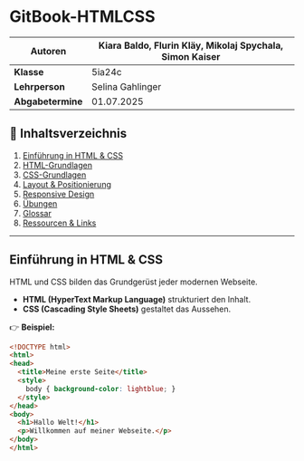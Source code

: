 # GitBook-HTMLCSS

| **Autoren**                      | Kiara Baldo, Flurin Kläy, Mikolaj Spychala, Simon Kaiser |
|----------------------------------|-----------------------------------------------------------|
| **Klasse**                       | 5ia24c                                                    |
| **Lehrperson**                   | Selina Gahlinger                                          |
| **Abgabetermine**                | 01.07.2025                                                |

## 📖 Inhaltsverzeichnis

1. [Einführung in HTML & CSS](#einführung-in-html--css)  
2. [HTML-Grundlagen](#html-grundlagen)  
3. [CSS-Grundlagen](#css-grundlagen)  
4. [Layout & Positionierung](#layout--positionierung)  
5. [Responsive Design](#responsive-design)  
6. [Übungen](#übungen)  
7. [Glossar](#glossar)  
8. [Ressourcen & Links](#ressourcen--links)

---

## Einführung in HTML & CSS

HTML und CSS bilden das Grundgerüst jeder modernen Webseite.  
- **HTML (HyperText Markup Language)** strukturiert den Inhalt.
- **CSS (Cascading Style Sheets)** gestaltet das Aussehen.

👉 **Beispiel:**  
```html
<!DOCTYPE html>
<html>
<head>
  <title>Meine erste Seite</title>
  <style>
    body { background-color: lightblue; }
  </style>
</head>
<body>
  <h1>Hallo Welt!</h1>
  <p>Willkommen auf meiner Webseite.</p>
</body>
</html>


